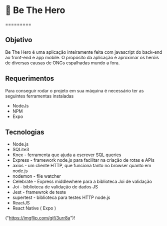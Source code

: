 # :rocket: Be The Hero
=========

## Objetivo
Be The Hero é uma aplicação inteiramente feita com javascript do back-end ao front-end e app mobile. O propósito da aplicação é 
aproximar os heróis de diversas causas de ONGs espalhadas mundo a fora.

## Requerimentos

Para conseguir rodar o projeto em sua máquina é necessário ter as seguintes ferramentas instaladas
- NodeJs
- NPM
- Expo

## Tecnologias

- Node.js
- SQLite3
- Knex - ferramenta que ajuda a escrever SQL queries
- Express - framework node.js para facilitar na criação de rotas e APIs
- axios - um cliente HTTP, que funciona tanto no browser quanto em node.js
- nodemon - file watcher
- Celebrate - Express middlewhere para a biblioteca Joi de validação
- Joi - biblioteca de validação de dados JS
- Jest - framewrok de teste
- supertest - biblioteca para testes HTTP node.js
- ReactJS
- React Native ( Expo )

("https://imgflip.com/gif/3urr8a")!
